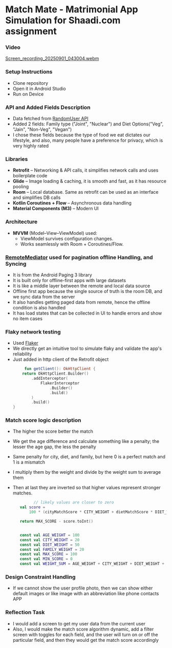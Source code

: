 # Match Mate - Matrimonial App Simulation for Shaadi.com assignment

### Video
[Screen_recording_20250901_043004.webm](https://github.com/user-attachments/assets/f9c34fe4-be49-4dac-a3d3-9b5401c8c27a)

### Setup Instructions
  - Clone repository
  - Open it in Android Studio
  - Run on Device

### API and Added Fields Description
- Data fetched from [RandomUser API](https://randomuser.me/api/?results=10)
- Added 2 fields: Family type ("Joint", "Nuclear") and Diet Options("Veg", "Jain", "Non-Veg", "Vegan")
- I chose these fields because the type of food we eat dictates our lifestyle, and also, many people have a preference for privacy, which is very highly rated

 ### Libraries
- **Retrofit** – Networking & API calls, it simplifies network calls and uses boilerplate code
- **Glide** – Image loading & caching, it is smooth and fast, as it has resource pooling
- **Room** – Local database. Same as retrofit can be used as an interface and simplifies DB calls
- **Kotlin Coroutines + Flow** – Asynchronous data handling  
- **Material Components (M3)** – Modern UI

### Architecture
- **MVVM** (Model–View–ViewModel) used:
  - ViewModel survives configuration changes.
  - Works seamlessly with Room + Coroutines/Flow.
### **[RemoteMediator](https://developer.android.com/reference/kotlin/androidx/paging/RemoteMediator)** used for pagination offline Handling, and Syncing
  - It is from the Android Paging 3 library
  - It is built only for offline-first apps with large datasets
  - It is like a middle layer between the remote and local data source
  - Offline first app because the single source of truth is the room DB, and we sync data from the server
  - It also handles getting paged data from remote, hence the offline condition is also handled
  - It has load states that can be collected in UI to handle errors and show no item cases

### Flaky network testing
  - Used [Flaker](https://github.com/RotBolt/Flaker)
  - We directly get an intuitive tool to simulate flaky and validate the app's reliability
  - Just added in http client of the Retrofit object
    ``` kotlin
         fun getClient(): OkHttpClient {
        return OkHttpClient.Builder()
            .addInterceptor(
                FlakerInterceptor
                    .Builder()
                    .build()
            )
            .build()
    }
    ```
 
### Match score logic description
  - The higher the score better the match
  - We get the age difference and calculate something like a penalty; the lesser the age gap, the less the penalty
  - Same penalty for city, diet, and family, but here 0 is a perfect match and 1 is a mismatch
  - I multiply them by the weight and divide by the weight sum to average them
  - Then at last they are inverted so that higher values represent stronger matches.

     ```kotlin
              // likely values are closer to zero
        val score =
            100 * (cityMatchScore * CITY_WEIGHT + dietMatchScore * DIET_WEIGHT + familyMatchScore * FAMILY_WEIGHT + ageScore * AGE_WEIGHT) / WEIGHT_SUM

        return MAX_SCORE - score.toInt()

     
        const val AGE_WEIGHT = 100
        const val CITY_WEIGHT = 20
        const val DIET_WEIGHT = 50
        const val FAMILY_WEIGHT = 20
        const val MAX_SCORE = 100
        const val MIN_SCORE = 0
        const val WEIGHT_SUM = AGE_WEIGHT + CITY_WEIGHT + DIET_WEIGHT + FAMILY_WEIGHT
     ```

 ### Design Constraint Handling
   - If we cannot show the user profile photo, then we can show either default images or like image with an abbreviation like phone contacts APP
 ### Reflection Task
   - I would add a screen to get my user data from the current user
   - Also, I would make the match score algorithm dynamic, add a filter screen with toggles for each field, and the user will turn on or off the particular field, and then they would get the match score accordingly
  

